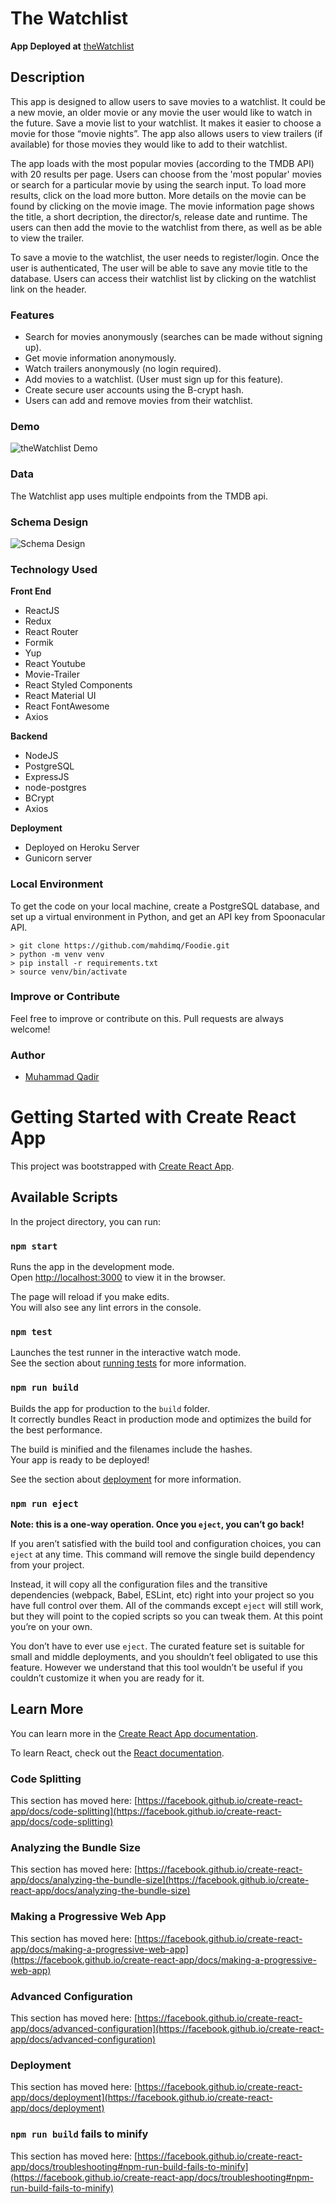 # The Watchlist

**App Deployed at**
[theWatchlist]()

## Description

This app is designed to allow users to save movies to a watchlist. It could be a new movie, an older movie or any movie the user would like to watch in the future. Save a movie list to your watchlist. It makes it easier to choose a movie for those “movie nights”. The app also allows users to view trailers (if available) for those movies they would like to add to their watchlist.

The app loads with the most popular movies (according to the TMDB API) with 20 results per page. Users can choose from the 'most popular' movies or search for a particular movie by using the search input. To load more results, click on the load more button. More details on the movie can be found by clicking on the movie image. The movie information page shows the title, a short decription, the director/s, release date and runtime. The users can then add the movie to the watchlist from there, as well as be able to view the trailer.

To save a movie to the watchlist, the user needs to register/login. Once the user is authenticated, The user will be able to save any movie title to the database. Users can access their watchlist list by clicking on the watchlist link on the header.

### Features

- Search for movies anonymously (searches can be made without signing up).
- Get movie information anonymously.
- Watch trailers anonymously (no login required).
- Add movies to a watchlist. (User must sign up for this feature).
- Create secure user accounts using the B-crypt hash.
- Users can add and remove movies from their watchlist.

### Demo

![theWatchlist Demo]()

### Data

The Watchlist app uses multiple endpoints from the TMDB api.

### Schema Design

![Schema Design](./images/WatchlistSchema.png)

### Technology Used

**Front End**

- ReactJS
- Redux
- React Router
- Formik
- Yup
- React Youtube
- Movie-Trailer
- React Styled Components
- React Material UI
- React FontAwesome
- Axios

**Backend**

- NodeJS
- PostgreSQL
- ExpressJS
- node-postgres
- BCrypt
- Axios

**Deployment**

- Deployed on Heroku Server
- Gunicorn server

### Local Environment

To get the code on your local machine, create a PostgreSQL database, and set up a virtual environment in Python, and get an API key from Spoonacular API.

```
> git clone https://github.com/mahdimq/Foodie.git
> python -m venv venv
> pip install -r requirements.txt
> source venv/bin/activate
```

### Improve or Contribute

Feel free to improve or contribute on this. Pull requests are always welcome!

### Author

- [Muhammad Qadir](https://github.com/mahdimq)

# Getting Started with Create React App

This project was bootstrapped with [Create React App](https://github.com/facebook/create-react-app).

## Available Scripts

In the project directory, you can run:

### `npm start`

Runs the app in the development mode.\
Open [http://localhost:3000](http://localhost:3000) to view it in the browser.

The page will reload if you make edits.\
You will also see any lint errors in the console.

### `npm test`

Launches the test runner in the interactive watch mode.\
See the section about [running tests](https://facebook.github.io/create-react-app/docs/running-tests) for more information.

### `npm run build`

Builds the app for production to the `build` folder.\
It correctly bundles React in production mode and optimizes the build for the best performance.

The build is minified and the filenames include the hashes.\
Your app is ready to be deployed!

See the section about [deployment](https://facebook.github.io/create-react-app/docs/deployment) for more information.

### `npm run eject`

**Note: this is a one-way operation. Once you `eject`, you can’t go back!**

If you aren’t satisfied with the build tool and configuration choices, you can `eject` at any time. This command will remove the single build dependency from your project.

Instead, it will copy all the configuration files and the transitive dependencies (webpack, Babel, ESLint, etc) right into your project so you have full control over them. All of the commands except `eject` will still work, but they will point to the copied scripts so you can tweak them. At this point you’re on your own.

You don’t have to ever use `eject`. The curated feature set is suitable for small and middle deployments, and you shouldn’t feel obligated to use this feature. However we understand that this tool wouldn’t be useful if you couldn’t customize it when you are ready for it.

## Learn More

You can learn more in the [Create React App documentation](https://facebook.github.io/create-react-app/docs/getting-started).

To learn React, check out the [React documentation](https://reactjs.org/).

### Code Splitting

This section has moved here: [https://facebook.github.io/create-react-app/docs/code-splitting](https://facebook.github.io/create-react-app/docs/code-splitting)

### Analyzing the Bundle Size

This section has moved here: [https://facebook.github.io/create-react-app/docs/analyzing-the-bundle-size](https://facebook.github.io/create-react-app/docs/analyzing-the-bundle-size)

### Making a Progressive Web App

This section has moved here: [https://facebook.github.io/create-react-app/docs/making-a-progressive-web-app](https://facebook.github.io/create-react-app/docs/making-a-progressive-web-app)

### Advanced Configuration

This section has moved here: [https://facebook.github.io/create-react-app/docs/advanced-configuration](https://facebook.github.io/create-react-app/docs/advanced-configuration)

### Deployment

This section has moved here: [https://facebook.github.io/create-react-app/docs/deployment](https://facebook.github.io/create-react-app/docs/deployment)

### `npm run build` fails to minify

This section has moved here: [https://facebook.github.io/create-react-app/docs/troubleshooting#npm-run-build-fails-to-minify](https://facebook.github.io/create-react-app/docs/troubleshooting#npm-run-build-fails-to-minify)
